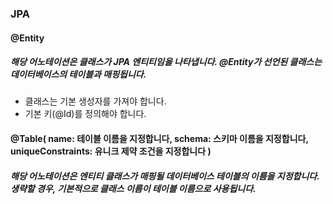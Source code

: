 ### JPA 


#### @Entity
##### 해당 어노테이션은 클래스가 JPA 엔티티임을 나타냅니다. @Entity가 선언된 클래스는 데이터베이스의 테이블과 매핑됩니다.

- 클래스는 기본 생성자를 가져야 합니다.
- 기본 키(@Id)를 정의해야 합니다.
  

#### @Table( name: 테이블 이름을 지정합니다, schema: 스키마 이름을 지정합니다, uniqueConstraints: 유니크 제약 조건을 지정합니다 )
##### 해당 어노테이션은 엔티티 클래스가 매핑될 데이터베이스 테이블의 이름을 지정합니다. 생략할 경우, 기본적으로 클래스 이름이 테이블 이름으로 사용됩니다.
